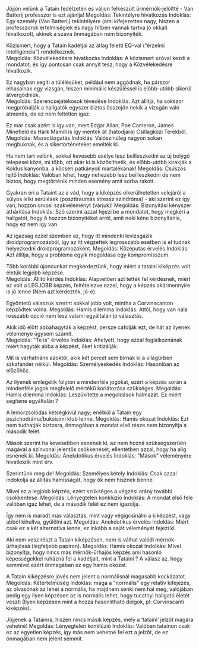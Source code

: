 Jöjjön velünk a Tatain fedélzetén és váljon felkészült űrmérnök-jelöltté - Van Batterij professzor is ezt ajánlja!
Megoldás: Tekintélyre hivatkozás
Indoklás: Egy személy (Van Batterij) tekintélyére (ami kifejezetten nagy, hiszen a professzorok értelmiségiek és nagy hitben vannak tartva jó okkal) hivatkozott, akinek a szava önmagában nem bizonyíték. 

Közismert, hogy a Tatain kadétjai az átlag feletti EQ-val (“érzelmi intelligencia”) rendelkeznek.  
Megoldás: Közvélekedésre hivatkozás
Indoklás: A közismert szóval kezdi a mondatot, és így pontosan csak annyit tesz, hogy a Közvélekedésre hivatkozik.

Ez nagyban segíti a túlélésüket, például nem aggódnak, ha párszor elhasalnak egy vizsgán, hiszen minimális készüléssel is előbb-utóbb sikerül átvergődniük.  
Megoldás: Szerencsejátékosok tévedése
Indoklás: Azt állítja, ha sokszor megpróbálják a hallgatók egyszer biztos összejön nekik a vizsgán való átmenés, de ez nem feltétlen igaz.

Ez már csak azért is így van, mert Edgar Allan, Poe Cameron, James Minefield és Hark Mamill is így mentek át (hatodjára) Csillagközi Terekből. 
Megoldás: Mazsolázgatás
Indoklás: Valószínüleg nagyon sokan megbuknak, és a sikertörténeteket emelték ki.

Ha nem tart velünk, sokkal kevesebb esélye lesz beilleszkedni az új bolygó telepesei közé, mi több, ott akár ki is közösíthetik, és előbb-utóbb kirakják a Koldus kanyonba, a kőcséri patkányok martalékának!
Megoldás: Csúszós lejtő
Indoklás: Valóban lehet, hogy nehezebb lesz beilleszkedni de nem biztos, hogy megtörténik minden esemény amit sorba rakott.

Gyakran éri a Tataint az a vád, hogy a kiképzés elkerülhetetlen velejárói a súlyos lelki sérülések (poszttraumás stressz szindróma) - aki szerint ez így van, hozzon orvosi szakvéleményt (várjuk)!
Megoldás: Bizonyítási kényszer áthárítása
Indoklás: Szó szerint azzal fejezi be a mondatot, hogy megkéri a hallgatót, hogy ő hozzon bizonyítékot arról, amit neki kéne bizonyítania, hogy ez nem így van.

Az igazság ezzel szemben az, hogy itt mindenki levizsgázik droidprogramozásból, így az itt végzettek legrosszabb esetben is el tudnak helyezkedni droidprogramozóként.
Megoldás: Középutas érvelés
Indoklás: Azt állítja, hogy a probléma egyik megoldása egy kompromisszum.

Több korábbi újoncunkat megkérdeztünk, hogy miért a tataini kiképzés volt életük legjobb képzése.  
Megoldás: Állító kérdés
Indoklás: Alapvetően azt tették fel kérdésnek, miért ez volt a LEGJOBB képzés, feltételezve ezzel, hogy a képzés akármennyire is jó lenne (Nem azt kérdezték, jó-e).

Egyöntetű válaszuk szerint sokkal jobb volt, mintha a Corvinscanton képződtek volna. 
Megoldás: Hamis dilemma
Indoklás: Attól, hogy van nála rosszabb opció nem lesz valami egyáltalán jó választás.

Akik idő előtt abbahagyták a képzést, persze cáfolják ezt, de hát az ilyenek véleménye úgysem számít.  
Megoldás: "Te is" érvelés
Indoklás: Ahelyett, hogy azzal foglalkoznának miért hagyták abba a képzést, őket kritizálják.

Mit is várhatnánk azoktól, akik két percet sem bírnak ki a világűrben szkafander nélkül. 
Megoldás: Személyeskedés
Indoklás: Hasonlóan az előzőhöz.

Az ilyenek emlegetik folyton a mindenféle jogokat, ezért a képzés során a mindenféle jogok megfelelő mértékű korlátozása szükséges. 
Megoldás: Hamis dilemma
Indoklás: Leszűkítette a megoldások halmazát. Ez miért segítene egyáltalán ?


A lemorzsolódás kétségkívül nagy; enélkül a Tatain egy pszichodráma/buksisimi klub lenne. 
Megoldás: Hamis okozat
Indoklás: Ezt nem tudhatják biztosra, önmagában a mondat első része nem bizonyítja a második felét.

Mások szerint ha kevesebben esnének ki, az nem hozná szükségszerűen magával a színvonal jelentős csökkenését, ellentétben azzal, hogy ha alig esnének ki. 
Megoldás: Anekdotikus érvelés
Indoklás: "Mások" véleményére hivatkozik mint érv.

Szerintünk meg de! 
Megoldás: Személyes kétely
Indoklás: Csak azzal indokolja az állítás hamisságát, hogy ők nem hisznek benne.

Mivel ez a legjobb képzés, ezért szükséges a végzési arány további csökkentése. 
Megoldás: Lényegtelen konklúzió
Indoklás: A mondat első fele valóban igaz lehet, de a második felét ez nem igazolja.

Így nem is maradt más választás, mint vagy végigcsinálni a kiképzést, vagy abból kihullva, gyűlölni azt.
Megoldás: Anekdotikus érvelés
Indoklás: Miért csak ez a két alternatíva lenne, ez inkább a saját véleményét fejezi ki.

Aki nem vesz részt a Tatain kiképzésen, nem is válhat valódi mérnök-űrhajóssá (legfeljebb papíron). 
Megoldás: Hamis okozat
Indolkás: Mivel bizonyítja, hogy nincs más mérnök-űrhajós képzés ami hasonló képességekkel ruházná fel a kadétjait, mint a Tataini ? A válasz az. hogy semmivel ezért önmagában ez egy hamis okozat.

A Tatain kiképzésre jövés nem jelent a normálisnál magasabb kockázatot. 
Megoldás: Kétértelműség
Indoklás: maga a "normális" egy relatív kifejezés, az olvasónak az lehet a normális, ha majdnem senki nem hal meg, valójában pedig egy ilyen képzésen az is normális lehet, hogy tucatnyi hallgató életét veszti (Ilyen képzésen mint a hozzá hasonlítható dolgok, pl: Corvinscanti kiképzés).

Jöjjenek a Tatainra, hiszen nincs másik képzés, mely a ‘tataini’ jelzőt magára vehetné!
Megoldás: Lényegtelen konklúzió
Indoklás: Valóban tatainon csak ez az egyetlen képzés, így más nem vehetné fel ezt a jelzőt, de ez önmagában nem jelent semmit.